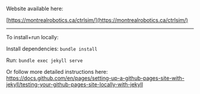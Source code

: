 Website available here:

[https://montrealrobotics.ca/ctrlsim/](https://montrealrobotics.ca/ctrlsim/)

---

To install+run locally:

Install dependencies: `bundle install`

Run: `bundle exec jekyll serve`

Or follow more detailed instructions here: https://docs.github.com/en/pages/setting-up-a-github-pages-site-with-jekyll/testing-your-github-pages-site-locally-with-jekyll